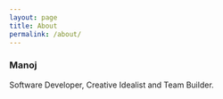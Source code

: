 ```yaml
---
layout: page
title: About
permalink: /about/
---
```


### Manoj

Software Developer, Creative Idealist and Team Builder.

